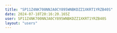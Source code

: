 ```yaml
---
title: "SP11Z4NK700NNJA0CY895WNBKDZZ1XKRT1YRZB40S"
date: 2024-07-18T20:16:20.165Z
user: SP11Z4NK700NNJA0CY895WNBKDZZ1XKRT1YRZB40S
layout: "users"
---
```

    